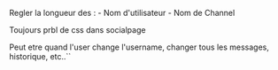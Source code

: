 Regler la longueur des : 
    - Nom d'utilisateur
    - Nom de Channel

Toujours prbl de css dans socialpage

Peut etre quand l'user change l'username, changer tous les messages, historique, etc..``